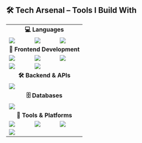 ## 🛠️ Tech Arsenal – Tools I Build With

<div align="center">

<table>
  <tr>
    <td align="center" colspan="3"><b>💻 Languages</b></td>
  </tr>
  <tr>
    <td><img src="https://img.shields.io/badge/Python-FFD43B?style=for-the-badge&logo=python&logoColor=blue" /></td>
    <td><img src="https://img.shields.io/badge/Java-ED8B00?style=for-the-badge&logo=openjdk&logoColor=white" /></td>
    <td><img src="https://img.shields.io/badge/C-00599C?style=for-the-badge&logo=c&logoColor=white" /></td>
  </tr>
  <tr>
    <td align="center" colspan="3"><b>🎯 Frontend Development</b></td>
  </tr>
  <tr>
    <td><img src="https://img.shields.io/badge/HTML5-E44D26?style=for-the-badge&logo=html5&logoColor=white" /></td>
    <td><img src="https://img.shields.io/badge/CSS3-264DE4?style=for-the-badge&logo=css3&logoColor=white" /></td>
    <td><img src="https://img.shields.io/badge/JavaScript-F7E017?style=for-the-badge&logo=javascript&logoColor=black" /></td>
  </tr>
  <tr>
    <td><img src="https://img.shields.io/badge/Bootstrap-6f42c1?style=for-the-badge&logo=bootstrap&logoColor=white" /></td>
    <td><img src="https://img.shields.io/badge/React-20232A?style=for-the-badge&logo=react&logoColor=61DAFB" /></td>
  </tr>
  <tr>
    <td align="center" colspan="3"><b>🛠️ Backend & APIs</b></td>
  </tr>
  <tr>
    <td><img src="https://img.shields.io/badge/Spring_Boot-6DB33F?style=for-the-badge&logo=spring-boot&logoColor=white" /></td>
  </tr>
  <tr>
    <td align="center" colspan="3"><b>🗄️ Databases</b></td>
  </tr>
  <tr>
    <td><img src="https://img.shields.io/badge/MySQL-00758F?style=for-the-badge&logo=mysql&logoColor=white" /></td>
  </tr>
  <tr>
    <td align="center" colspan="3"><b>🔧 Tools & Platforms</b></td>
  </tr>
  <tr>
    <td><img src="https://img.shields.io/badge/VS_Code-007ACC?style=for-the-badge&logo=visual-studio-code&logoColor=white" /></td>
    <td><img src="https://img.shields.io/badge/Git-F05032?style=for-the-badge&logo=git&logoColor=white" /></td>
    <td><img src="https://img.shields.io/badge/GitHub-181717?style=for-the-badge&logo=github&logoColor=white" /></td>
  </tr>
  <tr>
    <td><img src="https://img.shields.io/badge/Figma-F24E1E?style=for-the-badge&logo=figma&logoColor=white" /></td>
  </tr>
</table>

</div>
